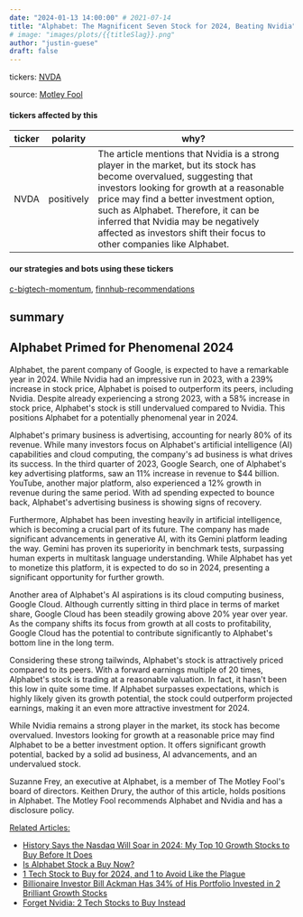 ```yaml
---
date: "2024-01-13 14:00:00" # 2021-07-14
title: "Alphabet: The Magnificent Seven Stock for 2024, Beating Nvidia"
# image: "images/plots/{{titleSlag}}.png"
author: "justin-guese"
draft: false
---
```

tickers: <a href='https://finance.yahoo.com/quote/NVDA' target='_blank'>NVDA</a> 

source: <a href='https://www.fool.com/investing/2024/01/13/forget-nvidia-heres-a-better-magnificent-seven-sto/' target='_blank'>Motley Fool</a>

#### tickers affected by this

| ticker | polarity | why? |
|------------|------------|------------|
| NVDA | positively | The article mentions that Nvidia is a strong player in the market, but its stock has become overvalued, suggesting that investors looking for growth at a reasonable price may find a better investment option, such as Alphabet. Therefore, it can be inferred that Nvidia may be negatively affected as investors shift their focus to other companies like Alphabet. |



#### our strategies and bots using these tickers

[c-bigtech-momentum](/strategies/c-bigtech-momentum), [finnhub-recommendations](/strategies/finnhub-recommendations)

## summary

## Alphabet Primed for Phenomenal 2024

Alphabet, the parent company of Google, is expected to have a remarkable year in 2024. While Nvidia had an impressive run in 2023, with a 239% increase in stock price, Alphabet is poised to outperform its peers, including Nvidia. Despite already experiencing a strong 2023, with a 58% increase in stock price, Alphabet's stock is still undervalued compared to Nvidia. This positions Alphabet for a potentially phenomenal year in 2024.

Alphabet's primary business is advertising, accounting for nearly 80% of its revenue. While many investors focus on Alphabet's artificial intelligence (AI) capabilities and cloud computing, the company's ad business is what drives its success. In the third quarter of 2023, Google Search, one of Alphabet's key advertising platforms, saw an 11% increase in revenue to $44 billion. YouTube, another major platform, also experienced a 12% growth in revenue during the same period. With ad spending expected to bounce back, Alphabet's advertising business is showing signs of recovery.

Furthermore, Alphabet has been investing heavily in artificial intelligence, which is becoming a crucial part of its future. The company has made significant advancements in generative AI, with its Gemini platform leading the way. Gemini has proven its superiority in benchmark tests, surpassing human experts in multitask language understanding. While Alphabet has yet to monetize this platform, it is expected to do so in 2024, presenting a significant opportunity for further growth.

Another area of Alphabet's AI aspirations is its cloud computing business, Google Cloud. Although currently sitting in third place in terms of market share, Google Cloud has been steadily growing above 20% year over year. As the company shifts its focus from growth at all costs to profitability, Google Cloud has the potential to contribute significantly to Alphabet's bottom line in the long term.

Considering these strong tailwinds, Alphabet's stock is attractively priced compared to its peers. With a forward earnings multiple of 20 times, Alphabet's stock is trading at a reasonable valuation. In fact, it hasn't been this low in quite some time. If Alphabet surpasses expectations, which is highly likely given its growth potential, the stock could outperform projected earnings, making it an even more attractive investment for 2024.

While Nvidia remains a strong player in the market, its stock has become overvalued. Investors looking for growth at a reasonable price may find Alphabet to be a better investment option. It offers significant growth potential, backed by a solid ad business, AI advancements, and an undervalued stock.

Suzanne Frey, an executive at Alphabet, is a member of The Motley Fool's board of directors. Keithen Drury, the author of this article, holds positions in Alphabet. The Motley Fool recommends Alphabet and Nvidia and has a disclosure policy.

[Related Articles:](https://www.fool.com/author/2000/?filter=premium-content&type=article)
- [History Says the Nasdaq Will Soar in 2024: My Top 10 Growth Stocks to Buy Before It Does](https://www.fool.com/premium/stock-advisor/fa/2024/nasdaq-growth-stocks-to-buy/?source=eptyourcptv0000037&utm_source=yahoo-host&utm_medium=feed&utm_campaign=article)
- [Is Alphabet Stock a Buy Now?](https://www.fool.com/premium/stock-advisor/fa/2024/alphabet-stock-buy-now/?source=eptyourcptv0000037&utm_source=yahoo-host&utm_medium=feed&utm_campaign=article)
- [1 Tech Stock to Buy for 2024, and 1 to Avoid Like the Plague](https://www.fool.com/premium/stock-advisor/fa/2024/tech-stock-to-buy-for-2024/?source=eptyourcptv0000037&utm_source=yahoo-host&utm_medium=feed&utm_campaign=article)
- [Billionaire Investor Bill Ackman Has 34% of His Portfolio Invested in 2 Brilliant Growth Stocks](https://www.fool.com/premium/stock-advisor/fa/2024/bill-ackman-portfolio-brilliant-growth-stocks/?source=eptyourcptv0000037&utm_source=yahoo-host&utm_medium=feed&utm_campaign=article)
- [Forget Nvidia: 2 Tech Stocks to Buy Instead](https://www.fool.com/premium/stock-advisor/fa/2024/nvidia-alternatives-tech-stocks-to-buy/?source=eptyourcptv0000037&utm_source=yahoo-host&utm_medium=feed&utm_campaign=article)